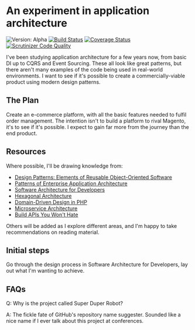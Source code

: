 # An experiment in application architecture

![Version: Alpha](https://img.shields.io/badge/version-alpha-red.svg)
[![Build Status](https://travis-ci.com/chrisarmitage/super-duper-robot.svg?branch=master)](https://travis-ci.com/chrisarmitage/super-duper-robot)
[![Coverage Status](https://img.shields.io/coveralls/chrisarmitage/super-duper-robot.svg)](https://coveralls.io/r/chrisarmitage/super-duper-robot)
[![Scrutinizer Code Quality](https://scrutinizer-ci.com/g/chrisarmitage/super-duper-robot/badges/quality-score.png?b=master)](https://scrutinizer-ci.com/g/chrisarmitage/super-duper-robot/?branch=master)

I've been studying application architecture for a few years now, from basic DI up to CQRS and Event Sourcing. These all look like great patterns, but there aren't many examples of the code being used in real-world environments. I want to see if it's possible to create a commercially-viable product using modern design patterns.

## The Plan

Create an e-commerce platform, with all the basic features needed to fulfil order management. The intention isn't to build a platform to rival Magento, it's to see if it's possible. I expect to gain far more from the journey than the end product.

## Resources

Where possible, I'll be drawing knowledge from:

- [Design Patterns: Elements of Reusable Object-Oriented Software](https://en.wikipedia.org/wiki/Design_Patterns)
- [Patterns of Enterprise Application Architecture](https://martinfowler.com/eaaCatalog/)
- [Software Architecture for Developers](https://softwarearchitecturefordevelopers.com/)
- [Hexagonal Architecture](https://fideloper.com/hexagonal-architecture)
- [Domain-Driven Design in PHP](https://leanpub.com/ddd-in-php)
- [Microservice Architecture](https://microservices.io/)
- [Build APIs You Won't Hate](https://apisyouwonthate.com/books/build-apis-you-wont-hate.html)

Others will be added as I explore different areas, and I'm happy to take recommendations on reading material.

## Initial steps

Go through the design process in Software Architecture for Developers, lay out what I'm wanting to achieve.

## FAQs

Q: Why is the project called Super Duper Robot?

A: The fickle fate of GitHub's repository name suggester. Sounded like a nice name if I ever talk about this project at conferences.


